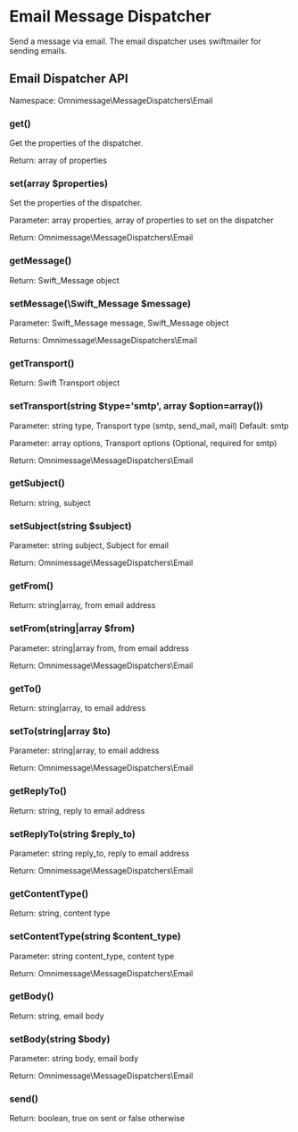 # Email Message Dispatcher

Send a message via email. The email dispatcher uses swiftmailer
for sending emails.

## Email Dispatcher API

Namespace: Omnimessage\MessageDispatchers\Email

### get()

Get the properties of the dispatcher.

Return: array of properties

### set(array $properties)

Set the properties of the dispatcher.

Parameter: array properties, array of properties to set on the dispatcher

Return: Omnimessage\MessageDispatchers\Email

### getMessage()

Return: Swift_Message object

### setMessage(\Swift_Message $message)

Parameter: Swift_Message message, Swift_Message object

Returns: Omnimessage\MessageDispatchers\Email

### getTransport()

Return: Swift Transport object

### setTransport(string $type='smtp', array $option=array())

Parameter: string type, Transport type (smtp, send_mail, mail) Default: smtp

Parameter: array options, Transport options (Optional, required for smtp)

Return: Omnimessage\MessageDispatchers\Email

### getSubject()

Return: string, subject

### setSubject(string $subject)

Parameter: string subject, Subject for email

Return: Omnimessage\MessageDispatchers\Email

### getFrom()

Return: string|array, from email address

### setFrom(string|array $from)

Parameter: string|array from, from email address

Return: Omnimessage\MessageDispatchers\Email

### getTo()

Return: string|array, to email address

### setTo(string|array $to)

Parameter: string|array, to email address

Return: Omnimessage\MessageDispatchers\Email

### getReplyTo()

Return: string, reply to email address

### setReplyTo(string $reply_to)

Parameter: string reply_to, reply to email address

Return: Omnimessage\MessageDispatchers\Email

### getContentType()

Return: string, content type

### setContentType(string $content_type)

Parameter: string content_type, content type

Return: Omnimessage\MessageDispatchers\Email

### getBody()

Return: string, email body

### setBody(string $body)

Parameter: string body, email body

Return: Omnimessage\MessageDispatchers\Email

### send()

Return: boolean, true on sent or false otherwise

